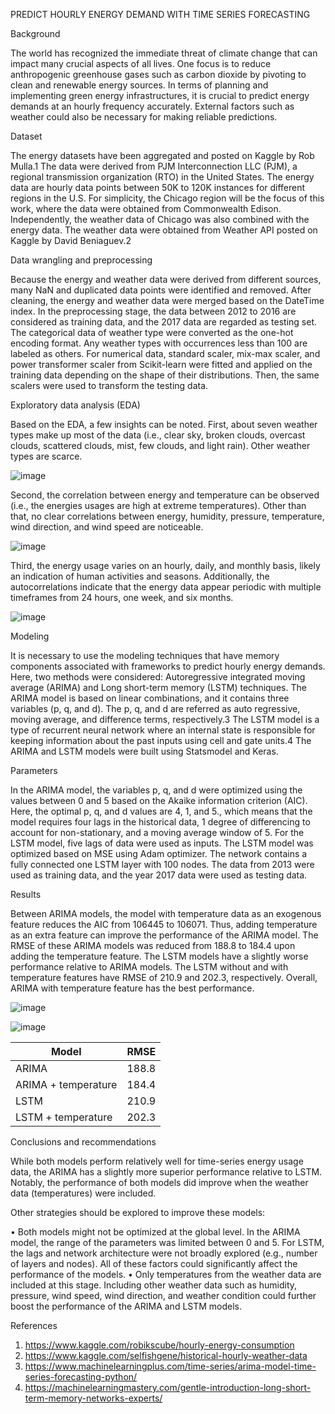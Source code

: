 PREDICT HOURLY ENERGY DEMAND WITH TIME SERIES FORECASTING

Background

The world has recognized the immediate threat of climate change that can impact many crucial aspects of all lives. One focus is to reduce anthropogenic greenhouse gases such as carbon dioxide by pivoting to clean and renewable energy sources. In terms of planning and implementing green energy infrastructures, it is crucial to predict energy demands at an hourly frequency accurately. External factors such as weather could also be necessary for making reliable predictions.

Dataset

The energy datasets have been aggregated and posted on Kaggle by Rob Mulla.1 The data were derived from PJM Interconnection LLC (PJM), a regional transmission organization (RTO) in the United States. The energy data are hourly data points between 50K to 120K instances for different regions in the U.S. For simplicity, the Chicago region will be the focus of this work, where the data were obtained from Commonwealth Edison. Independently, the weather data of Chicago was also combined with the energy data. The weather data were obtained from Weather API posted on Kaggle by David Beniaguev.2

Data wrangling and preprocessing

Because the energy and weather data were derived from different sources, many NaN and duplicated data points were identified and removed. After cleaning, the energy and weather data were merged based on the DateTime index. In the preprocessing stage, the data between 2012 to 2016 are considered as training data, and the 2017 data are regarded as testing set. The categorical data of weather type were converted as the one-hot encoding format. Any weather types with occurrences less than 100 are labeled as others. For numerical data, standard scaler, mix-max scaler, and power transformer scaler from Scikit-learn were fitted and applied on the training data depending on the shape of their distributions. Then, the same scalers were used to transform the testing data.

Exploratory data analysis (EDA)

Based on the EDA, a few insights can be noted. First, about seven weather types make up most of the data (i.e., clear sky, broken clouds, overcast clouds, scattered clouds, mist, few clouds, and light rain). Other weather types are scarce.

![image](https://github.com/gt2199/Energy_prediction/blob/main/notebooks/Picture1.png)

Second, the correlation between energy and temperature can be observed (i.e., the energies usages are high at extreme temperatures). Other than that, no clear correlations between energy, humidity, pressure, temperature, wind direction, and wind speed are noticeable.

![image](https://github.com/gt2199/Energy_prediction/blob/main/notebooks/Picture2.png)

Third, the energy usage varies on an hourly, daily, and monthly basis, likely an indication of human activities and seasons. Additionally, the autocorrelations indicate that the energy data appear periodic with multiple timeframes from 24 hours, one week, and six months.

![image](https://github.com/gt2199/Energy_prediction/blob/main/notebooks/Picture3.png)

Modeling

It is necessary to use the modeling techniques that have memory components associated with frameworks to predict hourly energy demands. Here, two methods were considered: Autoregressive integrated moving average (ARIMA) and Long short-term memory (LSTM) techniques. The ARIMA model is based on linear combinations, and it contains three variables (p, q, and d). The p, q, and d are referred as auto regressive, moving average, and difference terms, respectively.3 The LSTM model is a type of recurrent neural network where an internal state is responsible for keeping information about the past inputs using cell and gate units.4 The ARIMA and LSTM models were built using Statsmodel and Keras.

Parameters

In the ARIMA model, the variables p, q, and d were optimized using the values between 0 and 5 based on the Akaike information criterion (AIC). Here, the optimal p, q, and d values are 4, 1, and 5., which means that the model requires four lags in the historical data, 1 degree of differencing to account for non-stationary, and a moving average window of 5. For the LSTM model, five lags of data were used as inputs. The LSTM model was optimized based on MSE using Adam optimizer. The network contains a fully connected one LSTM layer with 100 nodes. The data from 2013 were used as training data, and the year 2017 data were used as testing data.

Results

Between ARIMA models, the model with temperature data as an exogenous feature reduces the AIC from 106445 to 106071. Thus, adding temperature as an extra feature can improve the performance of the ARIMA model. The RMSE of these ARIMA models was reduced from 188.8 to 184.4 upon adding the temperature feature. The LSTM models have a slightly worse performance relative to ARIMA models. The LSTM without and with temperature features have RMSE of 210.9 and 202.3, respectively. Overall, ARIMA with temperature feature has the best performance.

![image](https://github.com/gt2199/Energy_prediction/blob/main/notebooks/Picture4.png)

![image](https://github.com/gt2199/Energy_prediction/blob/main/notebooks/Picture5.png)

| Model  | RMSE |
| ------------- | ------------- |
| ARIMA  | 188.8  |
| ARIMA + temperature  | 184.4  |
| LSTM  | 210.9  |
| LSTM  + temperature  | 202.3  |

Conclusions and recommendations

While both models perform relatively well for time-series energy usage data, the ARIMA has a slightly more superior performance relative to LSTM. Notably, the performance of both models did improve when the weather data (temperatures) were included.

Other strategies should be explored to improve these models:

•	Both models might not be optimized at the global level. In the ARIMA model, the range of the parameters was limited between 0 and 5. For LSTM, the lags and network architecture were not broadly explored (e.g., number of layers and nodes). All of these factors could significantly affect the performance of the models.
•	Only temperatures from the weather data are included at this stage. Including other weather data such as humidity, pressure, wind speed, wind direction, and weather condition could further boost the performance of the ARIMA and LSTM models.

References

1.	https://www.kaggle.com/robikscube/hourly-energy-consumption
2.	https://www.kaggle.com/selfishgene/historical-hourly-weather-data
3.	https://www.machinelearningplus.com/time-series/arima-model-time-series-forecasting-python/
4.	https://machinelearningmastery.com/gentle-introduction-long-short-term-memory-networks-experts/




